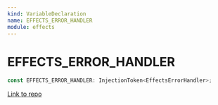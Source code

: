 ```yaml
---
kind: VariableDeclaration
name: EFFECTS_ERROR_HANDLER
module: effects
---
```


# EFFECTS_ERROR_HANDLER

```ts
const EFFECTS_ERROR_HANDLER: InjectionToken<EffectsErrorHandler>;
```

[Link to repo](https://github.com/ngrx/platform/blob/master/modules/effects/src/tokens.ts#L25-L27)
